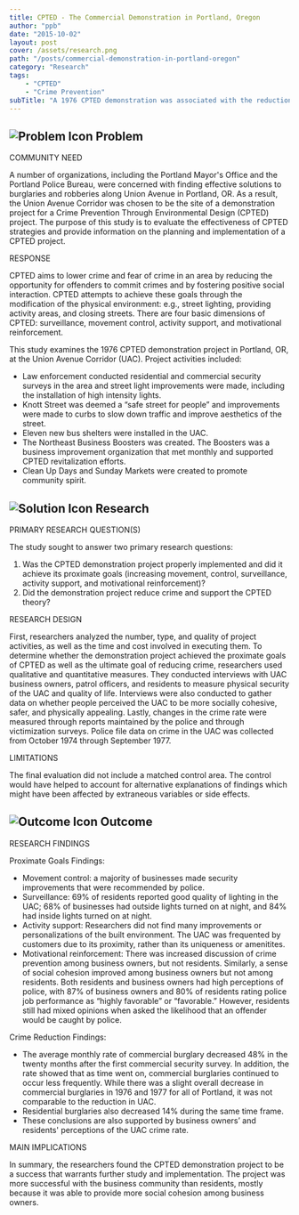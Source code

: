 ```yaml
---
title: CPTED - The Commercial Demonstration in Portland, Oregon
author: "ppb"
date: "2015-10-02"
layout: post
cover: /assets/research.png
path: "/posts/commercial-demonstration-in-portland-oregon"
category: "Research"
tags:
    - "CPTED"
    - "Crime Prevention"
subTitle: "A 1976 CPTED demonstration was associated with the reduction of commercial and residential burlargies."
---
```


## ![Problem Icon](https://github.com/google/material-design-icons/raw/master/alert/1x_web/ic_error_outline_black_48dp.png "Problem") Problem

COMMUNITY NEED

A number of organizations, including the Portland Mayor's Office and the Portland Police Bureau, were concerned with finding effective solutions to burglaries and robberies along Union Avenue in Portland, OR. As a result, the Union Avenue Corridor was chosen to be the site of a demonstration project for a Crime Prevention Through Environmental Design (CPTED) project. The purpose of this study is to evaluate the effectiveness of CPTED strategies and provide information on the planning and implementation of a CPTED project.

RESPONSE

CPTED aims to lower crime and fear of crime in an area by reducing the opportunity for offenders to commit crimes and by fostering positive social interaction. CPTED attempts to achieve these goals through the modification of the physical environment: e.g., street lighting, providing activity areas, and closing streets. There are four basic dimensions of CPTED: surveillance, movement control, activity support, and motivational reinforcement.

This study examines the 1976 CPTED demonstration project in Portland, OR, at the Union Avenue Corridor (UAC). Project activities included:

* Law enforcement conducted residential and commercial security surveys in the area and street light improvements were made, including the installation of high intensity lights.
* Knott Street was deemed a “safe street for people” and improvements were made to curbs to slow down traffic and improve aesthetics of the street.
* Eleven new bus shelters were installed in the UAC.
* The Northeast Business Boosters was created. The Boosters was a business improvement organization that met monthly and supported CPTED revitalization efforts.
* Clean Up Days and Sunday Markets were created to promote community spirit.

## ![Solution Icon](https://github.com/google/material-design-icons/raw/master/action/1x_web/ic_lightbulb_outline_black_48dp.png "Solution") Research

PRIMARY RESEARCH QUESTION(S)

The study sought to answer two primary research questions:

1. Was the CPTED demonstration project properly implemented and did it achieve its proximate goals (increasing movement, control, surveillance, activity support, and motivational reinforcement)?
2. Did the demonstration project reduce crime and support the CPTED theory?

RESEARCH DESIGN

First, researchers analyzed the number, type, and quality of project activities, as well as the time and cost involved in executing them. To determine whether the demonstration project achieved the proximate goals of CPTED as well as the ultimate goal of reducing crime, researchers used qualitative and quantitative measures. They conducted interviews with UAC business owners, patrol officers, and residents to measure physical security of the UAC and quality of life. Interviews were also conducted to gather data on whether people perceived the UAC to be more socially cohesive, safer, and physically appealing. Lastly, changes in the crime rate were measured through reports maintained by the police and through victimization surveys. Police file data on crime in the UAC was collected from October 1974 through September 1977.

LIMITATIONS

The final evaluation did not include a matched control area. The control would have helped to account for alternative explanations of findings which might have been affected by extraneous variables or side effects.

## ![Outcome Icon](https://github.com/google/material-design-icons/raw/master/action/1x_web/ic_view_list_black_48dp.png "Outcome") Outcome

RESEARCH FINDINGS

Proximate Goals Findings:

* Movement control: a majority of businesses made security improvements that were recommended by police.
* Surveillance: 69% of residents reported good quality of lighting in the UAC; 68% of businesses had outside lights turned on at night, and 84% had inside lights turned on at night.
* Activity support: Researchers did not find many improvements or personalizations of the built environment. The UAC was frequented by customers due to its proximity, rather than its uniqueness or amenitites.
* Motivational reinforcement: There was increased discussion of crime prevention among business owners, but not residents. Similarly, a sense of social cohesion improved among business owners but not among residents. Both residents and business owners had high perceptions of police, with 87% of business owners and 80% of residents rating police job performance as “highly favorable” or “favorable.” However, residents still had mixed opinions when asked the likelihood that an offender would be caught by police.

Crime Reduction Findings:

* The average monthly rate of commercial burglary decreased 48% in the twenty months after the first commercial security survey. In addition, the rate showed that as time went on, commercial burglaries continued to occur less frequently. While there was a slight overall decrease in commercial burglaries in 1976 and 1977 for all of Portland, it was not comparable to the reduction in UAC.
* Residential burglaries also decreased 14% during the same time frame.
* These conclusions are also supported by business owners’ and residents' perceptions of the UAC crime rate.

MAIN IMPLICATIONS

In summary, the researchers found the CPTED demonstration project to be a success that warrants further study and implementation. The project was more successful with the business community than residents, mostly because it was able to provide more social cohesion among business owners.
